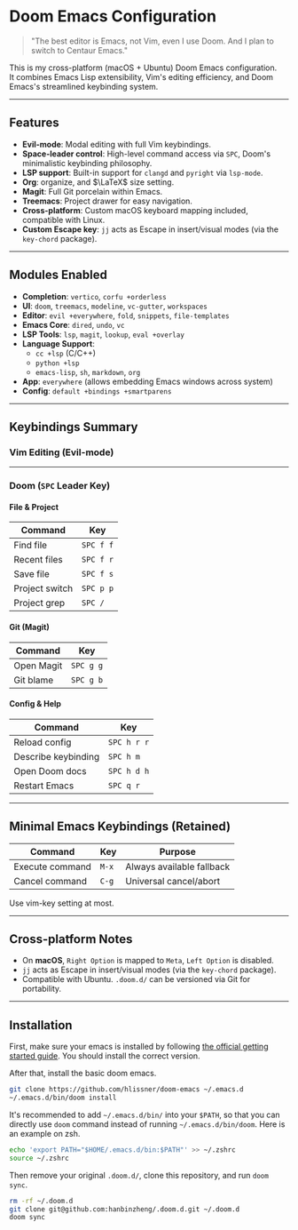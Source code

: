 # Doom Emacs Configuration

> "The best editor is Emacs, not Vim, even I use Doom. And I plan to switch to Centaur Emacs."

This is my cross-platform (macOS + Ubuntu) Doom Emacs configuration.  
It combines Emacs Lisp extensibility, Vim's editing efficiency, and Doom Emacs's streamlined keybinding system.

---

## Features

- **Evil-mode**: Modal editing with full Vim keybindings.
- **Space-leader control**: High-level command access via `SPC`, Doom's minimalistic keybinding philosophy.
- **LSP support**: Built-in support for `clangd` and `pyright` via `lsp-mode`.
- **Org**: organize, and $\LaTeX$ size setting.
- **Magit**: Full Git porcelain within Emacs.
- **Treemacs**: Project drawer for easy navigation.
- **Cross-platform**: Custom macOS keyboard mapping included, compatible with Linux.
- **Custom Escape key**: `jj` acts as Escape in insert/visual modes (via the `key-chord` package).

---

## Modules Enabled

- **Completion**: `vertico`, `corfu +orderless`
- **UI**: `doom`, `treemacs`, `modeline`, `vc-gutter`, `workspaces`
- **Editor**: `evil +everywhere`, `fold`, `snippets`, `file-templates`
- **Emacs Core**: `dired`, `undo`, `vc`
- **LSP Tools**: `lsp`, `magit`, `lookup`, `eval +overlay`
- **Language Support**:
  - `cc +lsp` (C/C++)
  - `python +lsp`
  - `emacs-lisp`, `sh`, `markdown`, `org`
- **App**: `everywhere` (allows embedding Emacs windows across system)
- **Config**: `default +bindings +smartparens`

---

## Keybindings Summary

### Vim Editing (Evil-mode)

---

### Doom (`SPC` Leader Key)

#### File & Project

| Command        | Key       |
| -------------- | --------- |
| Find file      | `SPC f f` |
| Recent files   | `SPC f r` |
| Save file      | `SPC f s` |
| Project switch | `SPC p p` |
| Project grep   | `SPC /`   |


#### Git (Magit)

| Command    | Key       |
| ---------- | --------- |
| Open Magit | `SPC g g` |
| Git blame  | `SPC g b` |

#### Config & Help

| Command             | Key         |
| ------------------- | ----------- |
| Reload config       | `SPC h r r` |
| Describe keybinding | `SPC h m`   |
| Open Doom docs      | `SPC h d h` |
| Restart Emacs       | `SPC q r`   |

---

## Minimal Emacs Keybindings (Retained)

| Command         | Key   | Purpose                   |
| --------------- | ----- | ------------------------- |
| Execute command | `M-x` | Always available fallback |
| Cancel command  | `C-g` | Universal cancel/abort    |

Use vim-key setting at most. 

---

## Cross-platform Notes

- On **macOS**, `Right Option` is mapped to `Meta`, `Left Option` is disabled.
- `jj` acts as Escape in insert/visual modes (via the `key-chord` package).
- Compatible with Ubuntu. `.doom.d/` can be versioned via Git for portability.

---

## Installation

First, make sure your emacs is installed by following [the official getting started guide](https://github.com/doomemacs/doomemacs/blob/master/docs/getting_started.org#install). You should install the correct version. 

After that, install the basic doom emacs. 

```bash
git clone https://github.com/hlissner/doom-emacs ~/.emacs.d
~/.emacs.d/bin/doom install
```

It's recommended to add `~/.emacs.d/bin/` into your `$PATH`, so that you can directly use `doom` command instead of running `~/.emacs.d/bin/doom`. Here is an example on zsh. 

```bash
echo 'export PATH="$HOME/.emacs.d/bin:$PATH"' >> ~/.zshrc
source ~/.zshrc
```

Then remove your original `.doom.d/`, clone this repository, and run `doom sync`.

```bash
rm -rf ~/.doom.d
git clone git@github.com:hanbinzheng/.doom.d.git ~/.doom.d
doom sync
```
